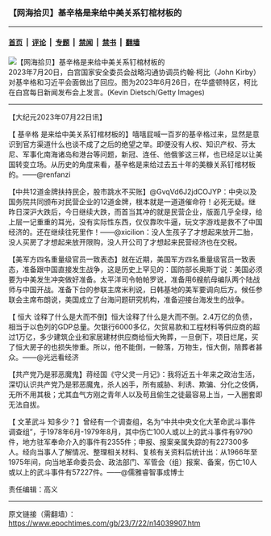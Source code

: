 ### 【网海拾贝】基辛格是来给中美关系钉棺材板的

---

#### [首页](../../../..?n14039907) &nbsp;|&nbsp; [评论](../../../../../epoch-comment?n14039907) &nbsp;|&nbsp; [专题](../../../../../epoch-special?n14039907) &nbsp;|&nbsp; [禁闻](../../../../../epoch-news?n14039907) &nbsp;|&nbsp; [禁书](../../../../../books?n14039907) &nbsp;|&nbsp; [翻墙](https://github.com/gfw-breaker/nogfw/blob/master/README.md?n14039907)


<div><img alt="【网海拾贝】基辛格是来给中美关系钉棺材板的" class="attachment-djy_600_400 size-djy_600_400 wp-post-image" src="https://i.epochtimes.com/assets/uploads/2023/07/id14039914-GettyImages-1502537911-.jpeg"/>
<div class="caption">
 2023年7月20日，白宫国家安全委员会战略沟通协调员约翰‧柯比（John Kirby）对基辛格和习近平会面做出了回应。图为2023年6月26日，在华盛顿特区，柯比在白宫每日新闻发布会上发言。(Kevin Dietsch/Getty Images)
</div></div><hr/><div class="post_content" id="artbody" itemprop="articleBody">
 <!-- article content begin -->
 <p>
  【大纪元2023年07月22日讯】
 </p>
 <p>
  【
  <ok href="https://www.epochtimes.com/gb/tag/%E5%9F%BA%E8%BE%9B%E6%A0%BC.html">
   基辛格
  </ok>
  是来给中美关系钉棺材板的】嘻嘻屁喊一百岁的基辛格过来，显然是意识到官方渠道什么也谈不成了之后的绝望之举。即便没有人权、知识产权、芬太尼、军事化南海诸岛和港台等问题，新冠、连任、他俄爹这三样，也已经足以让美国转变立场。从历史的角度来看，基辛格是来给过去五十年的美糠关系钉棺材板的。——@renfanzi
 </p>
 <p>
  【中共12道金牌扶持民企，股市跳水不买账】@GvqVd6J2jdCOJYP：中央以及国务院共同颁布对民营企业的12道金牌，根本就是一道道催命符！必死无疑。继昨日深沪大跌后，今日继续大跌，而首当其冲的就是民营企业，版面几乎全绿，给上层一记重重的耳光，没有实际性东西，仅仅靠吹牛逼，玩文字游戏是救不了中国经济的。还在继续往死里作！——@xicilion：没人生孩子了才想起来放开二胎，没人买房了才想起来放开限购，没人开公司了才想起来民营经济也在交税。
 </p>
 <p>
  【美军方四名重量级官员一致表态】就在近期，美国军方四名重量级官员一致表态，准备跟中国直接发生战争，这是历史上罕见的：国防部长奥斯丁说：美国必须要为中美发生冲突做好准备。太平洋司令帕帕罗说，准备用6艘航母编队两个陆战师与中国开战。准备下台的参联主席米利说，日韩基地的美军要调向后方。候任参联会主席布朗说，美国成立了台海问题研究机构，准备迎接台海发生的战争。
 </p>
 <p>
  【
  <ok href="https://www.epochtimes.com/gb/tag/%E6%81%92%E5%A4%A7.html">
   恒大
  </ok>
  诠释了什么是大而不倒】恒大诠释了什么是大而不倒。2.4万亿的负债，相当于以色列的GDP总量。欠银行6000多亿，欠贸易款和工程材料等供应商的超过1万亿，多少建筑企业和家居建材供应商给恒大殉葬，一旦倒下，项目烂尾，买了恒大房子的也损失惨重。所以，他不能倒，一鲸落，万物生，恒大倒，陪葬者甚众。——@光远看经济
 </p>
 <p>
  【共产党乃是邪恶魔鬼】蒋经国《守父灵一月记》：我将近五十年来之政治生活，深切认识共产党乃是邪恶魔鬼，杀人凶手，所有威胁、利诱、欺骗、分化之伎俩，无所不用其极；尤其血气方刚之青年人以及苟且偷生之徒最容易上当，一入圈套即无法自拔。
 </p>
 <p>
  【
  <ok href="https://www.epochtimes.com/gb/tag/%E6%96%87%E9%9D%A9%E6%AD%A6%E6%96%97.html">
   文革武斗
  </ok>
  知多少？】曾经有一个调查组，名为“中共中央文化大革命武斗事件调查组”，于1978年6月-1979年8月，其中伤亡100人或以上的武斗事件有9790件，地方驻军奉命介入的事件有2355件；申报、报案亲属失踪的有227300多人。经向当事人了解情况、整理相关材料、复核有关资料后统计出：从1966年至1975年间，向当地革命委员会、政法部门、军管会（组）报案、备案，伤亡10人或以上的武斗事件有57227件。——@儒雅睿智事成博士
 </p>
 <p>
  责任编辑：高义
 </p>
 <!-- article content end -->
 <div id="below_article_ad">
 </div>
</div>


---

原文链接（需翻墙）：https://www.epochtimes.com/gb/23/7/22/n14039907.htm